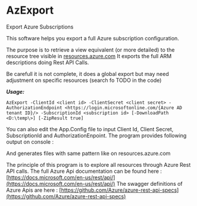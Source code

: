 # AzExport
Export Azure Subscriptions

This software helps you export a full Azure subscription configuration.

The purpose is to retrieve a view equivalent (or more detailed) to the resource tree visible in [resources.azure.com](https://resources.azure.com/)
It exports the full ARM descriptions doing Rest API Calls.

Be carefull it is not complete, it does a global export but may need adjustment on specific resources (search fo TODO in the code)

***Usage:***

    AzExport -ClientId <client id> -ClientSecret <client secret> -AuthorizationEndpoint <https://login.microsoftonline.com/{Azure AD tenant ID}/> -SubscriptionId <subscription id> [-DownloadPath <D:\temp\>] [-ZipResult true]

You can also edit the App.Config file to input Client Id, Client Secret, SubscriptionId and AuthorizationEnpoint.
The program provides following output on console :
 
And generates files with same pattern like on resources.azure.com
 
The principle of this program is to explore all resources through Azure Rest API calls.
The full Azure Api documentation can be found here : [https://docs.microsoft.com/en-us/rest/api/](https://docs.microsoft.com/en-us/rest/api/)
The swagger definitions of Azure Apis are here : [https://github.com/Azure/azure-rest-api-specs](https://github.com/Azure/azure-rest-api-specs)

